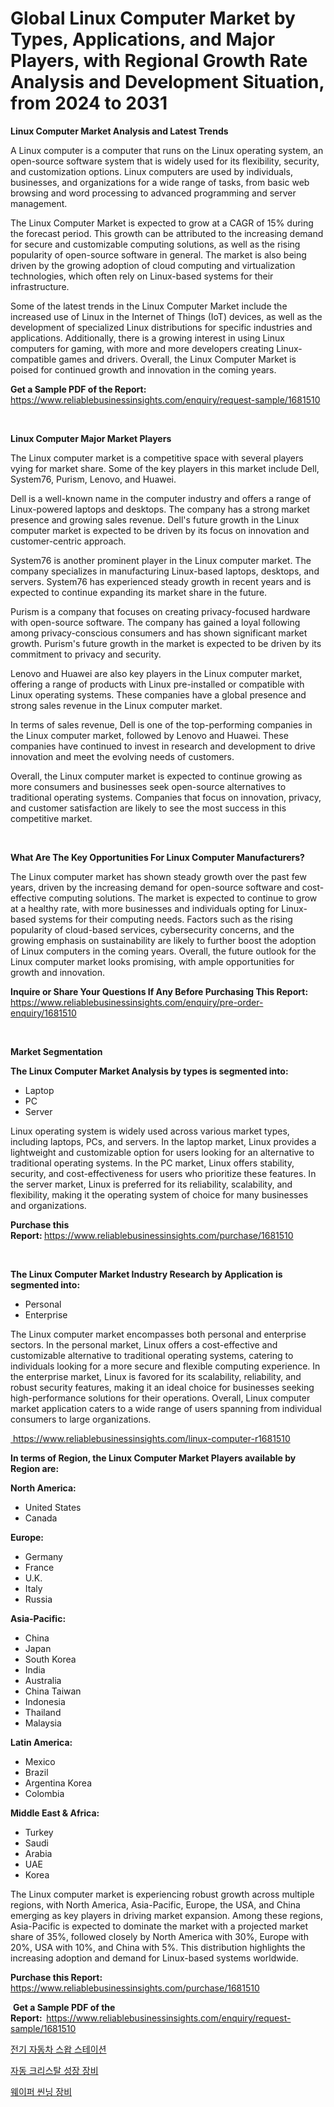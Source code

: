 <p><h1>Global Linux Computer Market by Types, Applications, and Major Players, with Regional Growth Rate Analysis and Development Situation, from 2024 to 2031</h1></p><p><strong>Linux Computer Market Analysis and Latest Trends</strong></p>
<p><p>A Linux computer is a computer that runs on the Linux operating system, an open-source software system that is widely used for its flexibility, security, and customization options. Linux computers are used by individuals, businesses, and organizations for a wide range of tasks, from basic web browsing and word processing to advanced programming and server management.</p><p>The Linux Computer Market is expected to grow at a CAGR of 15% during the forecast period. This growth can be attributed to the increasing demand for secure and customizable computing solutions, as well as the rising popularity of open-source software in general. The market is also being driven by the growing adoption of cloud computing and virtualization technologies, which often rely on Linux-based systems for their infrastructure.</p><p>Some of the latest trends in the Linux Computer Market include the increased use of Linux in the Internet of Things (IoT) devices, as well as the development of specialized Linux distributions for specific industries and applications. Additionally, there is a growing interest in using Linux computers for gaming, with more and more developers creating Linux-compatible games and drivers. Overall, the Linux Computer Market is poised for continued growth and innovation in the coming years.</p></p>
<p><strong>Get a Sample PDF of the Report:&nbsp;</strong> <a href="https://www.reliablebusinessinsights.com/enquiry/request-sample/1681510">https://www.reliablebusinessinsights.com/enquiry/request-sample/1681510</a></p>
<p>&nbsp;</p>
<p><strong>Linux Computer Major Market Players</strong></p>
<p><p>The Linux computer market is a competitive space with several players vying for market share. Some of the key players in this market include Dell, System76, Purism, Lenovo, and Huawei.</p><p>Dell is a well-known name in the computer industry and offers a range of Linux-powered laptops and desktops. The company has a strong market presence and growing sales revenue. Dell's future growth in the Linux computer market is expected to be driven by its focus on innovation and customer-centric approach.</p><p>System76 is another prominent player in the Linux computer market. The company specializes in manufacturing Linux-based laptops, desktops, and servers. System76 has experienced steady growth in recent years and is expected to continue expanding its market share in the future.</p><p>Purism is a company that focuses on creating privacy-focused hardware with open-source software. The company has gained a loyal following among privacy-conscious consumers and has shown significant market growth. Purism's future growth in the market is expected to be driven by its commitment to privacy and security.</p><p>Lenovo and Huawei are also key players in the Linux computer market, offering a range of products with Linux pre-installed or compatible with Linux operating systems. These companies have a global presence and strong sales revenue in the Linux computer market.</p><p>In terms of sales revenue, Dell is one of the top-performing companies in the Linux computer market, followed by Lenovo and Huawei. These companies have continued to invest in research and development to drive innovation and meet the evolving needs of customers.</p><p>Overall, the Linux computer market is expected to continue growing as more consumers and businesses seek open-source alternatives to traditional operating systems. Companies that focus on innovation, privacy, and customer satisfaction are likely to see the most success in this competitive market.</p></p>
<p>&nbsp;</p>
<p><strong>What Are The Key Opportunities For Linux Computer Manufacturers?</strong></p>
<p><p>The Linux computer market has shown steady growth over the past few years, driven by the increasing demand for open-source software and cost-effective computing solutions. The market is expected to continue to grow at a healthy rate, with more businesses and individuals opting for Linux-based systems for their computing needs. Factors such as the rising popularity of cloud-based services, cybersecurity concerns, and the growing emphasis on sustainability are likely to further boost the adoption of Linux computers in the coming years. Overall, the future outlook for the Linux computer market looks promising, with ample opportunities for growth and innovation.</p></p>
<p><strong>Inquire or Share Your Questions If Any Before Purchasing This Report:</strong> <a href="https://www.reliablebusinessinsights.com/enquiry/pre-order-enquiry/1681510">https://www.reliablebusinessinsights.com/enquiry/pre-order-enquiry/1681510</a></p>
<p>&nbsp;</p>
<p><strong>Market Segmentation</strong></p>
<p><strong>The Linux Computer Market Analysis by types is segmented into:</strong></p>
<p><ul><li>Laptop</li><li>PC</li><li>Server</li></ul></p>
<p><p>Linux operating system is widely used across various market types, including laptops, PCs, and servers. In the laptop market, Linux provides a lightweight and customizable option for users looking for an alternative to traditional operating systems. In the PC market, Linux offers stability, security, and cost-effectiveness for users who prioritize these features. In the server market, Linux is preferred for its reliability, scalability, and flexibility, making it the operating system of choice for many businesses and organizations.</p></p>
<p><strong>Purchase this Report:&nbsp;</strong><a href="https://www.reliablebusinessinsights.com/purchase/1681510">https://www.reliablebusinessinsights.com/purchase/1681510</a></p>
<p>&nbsp;</p>
<p><strong>The Linux Computer Market Industry Research by Application is segmented into:</strong></p>
<p><ul><li>Personal</li><li>Enterprise</li></ul></p>
<p><p>The Linux computer market encompasses both personal and enterprise sectors. In the personal market, Linux offers a cost-effective and customizable alternative to traditional operating systems, catering to individuals looking for a more secure and flexible computing experience. In the enterprise market, Linux is favored for its scalability, reliability, and robust security features, making it an ideal choice for businesses seeking high-performance solutions for their operations. Overall, Linux computer market application caters to a wide range of users spanning from individual consumers to large organizations.</p></p>
<p><a href="https://www.reliablebusinessinsights.com/linux-computer-r1681510">&nbsp;https://www.reliablebusinessinsights.com/linux-computer-r1681510</a></p>
<p><strong>In terms of Region, the Linux Computer Market Players available by Region are:</strong></p>
<p>
    <p> <strong> North America: </strong>
        <ul>
            <li>United States</li>
            <li>Canada</li>
        </ul>
        </p> 
    <p> <strong> Europe: </strong>
        <ul>
            <li>Germany</li>
            <li>France</li>
            <li>U.K.</li>
            <li>Italy</li>
            <li>Russia</li>
        </ul>
        </p> 
    <p> <strong> Asia-Pacific: </strong>
        <ul>
            <li>China</li>
            <li>Japan</li>
            <li>South Korea</li>
            <li>India</li>
            <li>Australia</li>
            <li>China Taiwan</li>
            <li>Indonesia</li>
            <li>Thailand</li>
            <li>Malaysia</li>
        </ul>
        </p> 
    <p> <strong> Latin America: </strong>
        <ul>
            <li>Mexico</li>
            <li>Brazil</li>
            <li>Argentina Korea</li>
            <li>Colombia</li>
        </ul>
        </p> 
    <p> <strong> Middle East & Africa: </strong>
        <ul>
            <li>Turkey</li>
            <li>Saudi</li>
            <li>Arabia</li>
            <li>UAE</li>
            <li>Korea</li>
        </ul>
    </p>
    </p>
<p><p>The Linux computer market is experiencing robust growth across multiple regions, with North America, Asia-Pacific, Europe, the USA, and China emerging as key players in driving market expansion. Among these regions, Asia-Pacific is expected to dominate the market with a projected market share of 35%, followed closely by North America with 30%, Europe with 20%, USA with 10%, and China with 5%. This distribution highlights the increasing adoption and demand for Linux-based systems worldwide.</p></p>
<p><strong>Purchase this Report: </strong><a href="https://www.reliablebusinessinsights.com/purchase/1681510">https://www.reliablebusinessinsights.com/purchase/1681510</a></p>
<p>&nbsp;<strong>Get a Sample PDF of the Report:&nbsp;&nbsp;</strong><a href="https://www.reliablebusinessinsights.com/enquiry/request-sample/1681510">https://www.reliablebusinessinsights.com/enquiry/request-sample/1681510</a></p>
<p><strong></strong></p>
<p><p><a href="https://github.com/courtney23pratt/Market-Research-Report-List-1/blob/main/477471492028.md">전기 자동차 스왑 스테이션</a></p><p><a href="https://github.com/rifqimuhammad018/Market-Research-Report-List-1/blob/main/375011292027.md">자동 크리스탈 성장 장비</a></p><p><a href="https://github.com/HarrisonKitto2022/Market-Research-Report-List-1/blob/main/124240392029.md">웨이퍼 씬닝 장비</a></p></p>